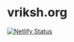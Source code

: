 # vriksh.org

[![Netlify Status](https://api.netlify.com/api/v1/badges/9747e2a3-240e-4ccc-b859-34c9adc4291f/deploy-status)](https://app.netlify.com/sites/vriksh/deploys)
